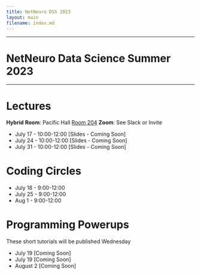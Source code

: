 ```yaml
---
title: NetNeuro DSS 2023
layout: main
filename: index.md
---
```

***
# NetNeuro Data Science Summer 2023
***





# Lectures

**Hybrid**
**Room**: Pacific Hall [Room 204](https://map.uoregon.edu/e874ae0dd)
**Zoom**: See Slack or Invite

* July 17 - 10:00-12:00 [Slides - Coming Soon]
* July 24 - 10:00-12:00 [Slides - Coming Soon]
* July 31 - 10:00-12:00 [Slides - Coming Soon]

# Coding Circles

* July 18 - 9:00-12:00 
* July 25 - 9:00-12:00
* Aug  1  - 9:00-12:00

# Programming Powerups

These short tutorials will be published Wednesday

* July 19 [Coming Soon]
* July 19 [Coming Soon]
* August 2 [Coming Soon]



